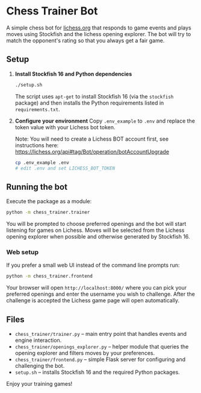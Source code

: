 # Chess Trainer Bot

A simple chess bot for [lichess.org](https://lichess.org) that responds to game events and plays moves using Stockfish and the lichess opening explorer. The bot will try to match the opponent's rating so that you always get a fair game.

## Setup

1. **Install Stockfish 16 and Python dependencies**
   ```bash
   ./setup.sh
   ```
   The script uses `apt-get` to install Stockfish 16 (via the `stockfish` package) and then installs the Python requirements listed in `requirements.txt`.

2. **Configure your environment**
   Copy `.env_example` to `.env` and replace the token value with your Lichess bot token.
   
   Note: You will need to create a Lichess BOT account first, see instructions here: https://lichess.org/api#tag/Bot/operation/botAccountUpgrade
   ```bash
   cp .env_example .env
   # edit .env and set LICHESS_BOT_TOKEN
   ```
## Running the bot

Execute the package as a module:

```bash
python -m chess_trainer.trainer
```

You will be prompted to choose preferred openings and the bot will start listening for games on Lichess. Moves will be selected from the Lichess opening explorer when possible and otherwise generated by Stockfish 16.

### Web setup

If you prefer a small web UI instead of the command line prompts run:

```bash
python -m chess_trainer.frontend
```

Your browser will open `http://localhost:8000/` where you can pick your preferred openings and enter the username you wish to challenge. After the challenge is accepted the Lichess game page will open automatically.

## Files

- `chess_trainer/trainer.py` – main entry point that handles events and engine interaction.
- `chess_trainer/openings_explorer.py` – helper module that queries the opening explorer and filters moves by your preferences.
- `chess_trainer/frontend.py` – simple Flask server for configuring and challenging the bot.
- `setup.sh` – installs Stockfish 16 and the required Python packages.

Enjoy your training games!
